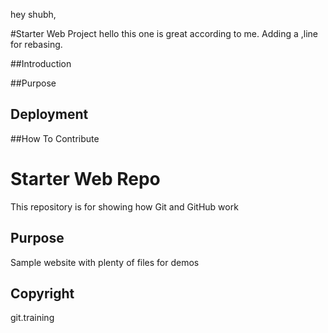 hey shubh,

#Starter Web Project
hello this one is great according to me. Adding a ,line for rebasing.

##Introduction

##Purpose

## Deployment

##How To Contribute


# Starter Web Repo

This repository is for showing how Git and GitHub work

## Purpose

Sample website with plenty of files for demos

## Copyright

git.training